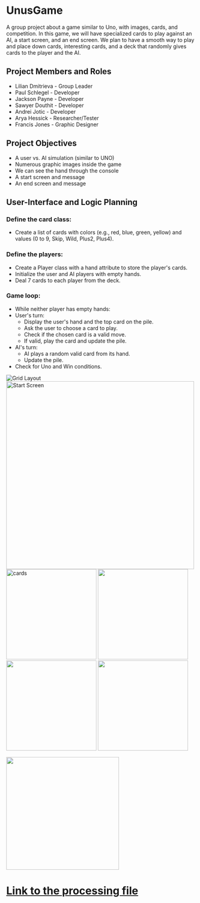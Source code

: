 # UnusGame
A group project about a game similar to Uno, with images, cards, and competition. In this game, we will have specialized cards to play against an AI, a start screen, and an end screen. We plan to have a smooth way to play and place down cards, interesting cards, and a deck that randomly gives cards to the player and the AI.

##  Project Members and Roles
* Lilian Dmitrieva - Group Leader
* Paul Schlegel - Developer
* Jackson Payne - Developer
* Sawyer Douthit - Developer
* Andrei Jotic - Developer
* Arya Hessick - Researcher/Tester
* Francis Jones - Graphic Designer

## Project Objectives

* A user vs. AI simulation (similar to UNO)
* Numerous graphic images inside the game
* We can see the hand through the console
* A start screen and message
* An end screen and message


## User-Interface and Logic Planning
### Define the card class:
* Create a list of cards with colors (e.g., red, blue, green, yellow) and values (0 to 9, Skip, Wild, Plus2, Plus4).
### Define the players:
* Create a Player class with a hand attribute to store the player's cards.
* Initialize the user and AI players with empty hands.
* Deal 7 cards to each player from the deck.
### Game loop:
* While neither player has empty hands:
* User's turn:
  * Display the user's hand and the top card on the pile.
  * Ask the user to choose a card to play.
  * Check if the chosen card is a valid move.
  * If valid, play the card and update the pile.
* AI's turn:
  * AI plays a random valid card from its hand.
  * Update the pile.
* Check for Uno and Win conditions.

 ![Grid Layout](https://github.com/LilianDm/UnusGame/blob/main/images/UnusGridLayout.png?raw=true)
 <img src="https://github.com/LilianDm/UnusGame/blob/main/images/start.png?raw=true" alt="Start Screen" width="500" height="500">
 <img src="https://github.com/LilianDm/UnusGame/blob/main/images/Cards/Untitled66_20240228112148.png?raw=true" alt="cards" width="240" height="240">
 <img src= "https://github.com/LilianDm/UnusGame/blob/main/images/Cards/Untitled66_20240228112445.png?raw=true" width="240" height="240">
 <img src="https://github.com/LilianDm/UnusGame/blob/main/images/Cards/Untitled66_20240228112400.png?raw=true" width="240" height="240">
 <img src="https://github.com/LilianDm/UnusGame/blob/main/images/Cards/Cards-5.png?raw=true" width="240" height="240">

 <img src="https://github.com/LilianDm/UnusGame/assets/120538859/68061536-a5cd-46e4-b600-01c2f46f3dd2" width= "300" height = "300">


# [Link to the processing file](https://github.com/LilianDm/UnusGame/files/14562446/UNNNus_Game_5564.zip)



